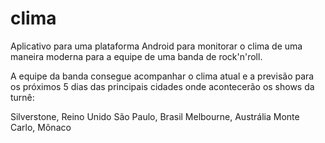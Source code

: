 # clima

Aplicativo para uma plataforma Android para monitorar o clima de uma maneira moderna para a equipe de uma banda de rock'n'roll.

A equipe da banda consegue acompanhar o clima atual e a previsão para os próximos 5 dias das principais cidades onde acontecerão os shows da turnê:

Silverstone, Reino Unido
São Paulo, Brasil
Melbourne, Austrália
Monte Carlo, Mônaco



